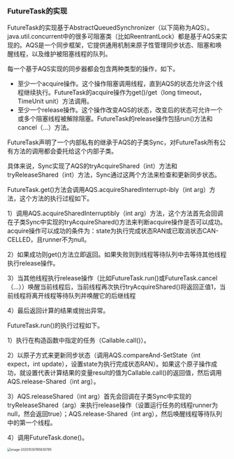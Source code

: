 ### FutureTask的实现

FutureTask的实现基于AbstractQueuedSynchronizer（以下简称为AQS）。java.util.concurrent中的很多可阻塞类（比如ReentrantLock）都是基于AQS来实现的。AQS是一个同步框架，它提供通用机制来原子性管理同步状态、阻塞和唤醒线程，以及维护被阻塞线程的队列。

每一个基于AQS实现的同步器都会包含两种类型的操作，如下。

- 至少一个acquire操作。这个操作阻塞调用线程，直到AQS的状态允许这个线程继续执行。FutureTask的acquire操作为get()/get（long timeout，TimeUnit unit）方法调用。
- 至少一个release操作。这个操作改变AQS的状态，改变后的状态可允许一个或多个阻塞线程被解除阻塞。FutureTask的release操作包括run()方法和cancel（…）方法。

FutureTask声明了一个内部私有的继承于AQS的子类Sync，对FutureTask所有公有方法的调用都会委托给这个内部子类。

具体来说，Sync实现了AQS的tryAcquireShared（int）方法和tryReleaseShared（int）方法，Sync通过这两个方法来检查和更新同步状态。

FutureTask.get()方法会调用AQS.acquireSharedInterrupt-ibly（int arg）方法，这个方法的执行过程如下。

1）调用AQS.acquireSharedInterruptibly（int arg）方法，这个方法首先会回调在子类Sync中实现的tryAcquireShared()方法来判断acquire操作是否可以成功。acquire操作可以成功的条件为：state为执行完成状态RAN或已取消状态CAN-CELLED，且runner不为null。

2）如果成功则get()方法立即返回。如果失败则到线程等待队列中去等待其他线程执行release操作。

3）当其他线程执行release操作（比如FutureTask.run()或FutureTask.cancel（…））唤醒当前线程后，当前线程再次执行tryAcquireShared()将返回正值1，当前线程将离开线程等待队列并唤醒它的后继线程

4）最后返回计算的结果或抛出异常。

FutureTask.run()的执行过程如下。

1）执行在构造函数中指定的任务（Callable.call()）。

2）以原子方式来更新同步状态（调用AQS.compareAnd-SetState（int expect，int update），设置state为执行完成状态RAN）。如果这个原子操作成功，就设置代表计算结果的变量result的值为Callable.call()的返回值，然后调用AQS.release-Shared（int arg）。

3）AQS.releaseShared（int arg）首先会回调在子类Sync中实现的tryReleaseShared（arg）来执行release操作（设置运行任务的线程runner为null，然会返回true）；AQS.release-Shared（int arg），然后唤醒线程等待队列中的第一个线程。

4）调用FutureTask.done()。

<img src="/Users/zhangchongchong/Library/Application Support/typora-user-images/image-20201030195830785.png" alt="image-20201030195830785" style="zoom:50%;" />



